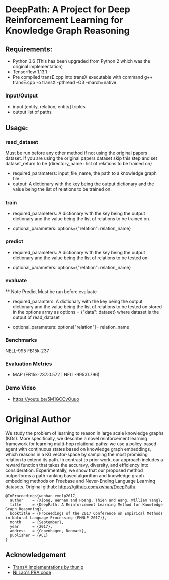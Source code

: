# DeepPath: A Project for Deep Reinforcement Learning for Knowledge Graph Reasoning

## Requirements: 
- Python 3.6 (This has been upgraded from Python 2 which was the original implementation)
- Tensorflow 1.13.1
- Pre compiled transE.cpp into transX executable with command g++ transE.cpp -o transX -pthread -O3 -march=native

### Input/Output 
- input [entity, relation, entity] triples
- output list of paths

## Usage:

### read_dataset
Must be run before any other method if not using the original papers dataset. If you are using the original papers dataset skip this step and set dataset_return to be {directory_name : list of relations to be trained on}

- required_paramaters: input_file_name, the path to a knowledge graph file
- output: A dictionary with the key being the output dictionary and the value being the list of relations to be trained on.


### train
- required_parameters: A dictionary with the key being the output dictionary and the value being the list of relations to be trained on.

- optional_parameters: options={"relation": relation_name}

### predict
- required_parameters: A dictionary with the key being the output dictionary and the value being the list of relations to be tested on.

- optional_parameters: options={"relation": relation_name}

### evaluate
** Note Predict Must be run before evaluate
- required_paramters: A dictionary with the key being the output dictionary and the value being the list of relations to be tested on stored in the options array as options = {"data": dataset} where dataset is the output of read_dataset

- optional_parameters: options["relation"]= relation_name

### Benchmarks
NELL-995
FB15k-237

### Evaluation Metrics 
- MAP (FB15k-237:0.572 | NELL-995:0.796)

### Demo Video
- https://youtu.be/5M1GCCvOuuo

# Original Author
We study the problem of learning to reason in large scale knowledge graphs (KGs). More specifically, we describe a novel reinforcement learning framework for learning multi-hop relational paths: we use a policy-based agent with continuous states based on knowledge graph embeddings, which reasons in a KG vector-space by sampling the most promising relation to extend its path. In contrast to prior work, our approach includes a reward function that takes the accuravy, diversity, and efficiency into consideration. Experimentally, we show that our proposed method outperforms a path-ranking based algorithm and knowledge graph embedding methods on Freebase and Never-Ending Language Learning datasets.
Original github: https://github.com/xwhan/DeepPath/


```
@InProceedings{wenhan_emnlp2017,
  author    = {Xiong, Wenhan and Hoang, Thien and Wang, William Yang},
  title     = {DeepPath: A Reinforcement Learning Method for Knowledge Graph Reasoning},
  booktitle = {Proceedings of the 2017 Conference on Empirical Methods in Natural Language Processing (EMNLP 2017)},
  month     = {September},
  year      = {2017},
  address   = {Copenhagen, Denmark},
  publisher = {ACL}
}
```

## Acknowledgement
* [TransX implementations by thunlp](https://github.com/thunlp/Fast-TransX)
* [Ni Lao's PRA code](http://www.cs.cmu.edu/~nlao/)

